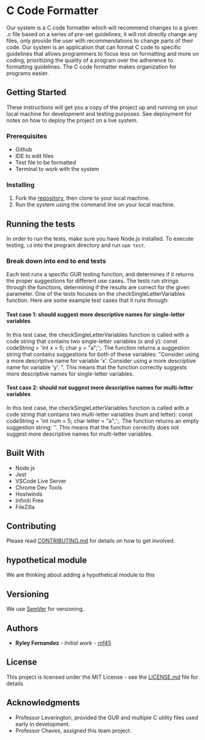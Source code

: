 # C Code Formatter
Our system is a C code formatter which will recommend changes to a given .c file based on a series of pre-set guidelines; it will not directly change any files, only provide the user with recommendations to change parts of their code. Our system is an application that can format C code to specific guidelines that allows programmers to focus less on formatting and more on coding, prioritizing the quality of a program over the adherence to formatting guidelines. The C code formatter makes organization for programs easier. 

## Getting Started
These instructions will get you a copy of the project up and running on your local machine for development and testing purposes. See deployment for notes on how to deploy the project on a live system.

### Prerequisites
- Github 
- IDE to edit files 
- Test file to be formatted 
- Terminal to work with the system 

### Installing
1. Fork the [repository]([https://github.com/ChrisKeefe/DontPanic](https://github.com/bcu8/CS386-C-Code-Formatter)), then clone to your local machine.
2. Run the system using the command line on your local machine. 

## Running the tests
In order to run the tests, make sure you have Node.js installed. To execute testing, ```cd``` into the program directory and run ```npm test```.

### Break down into end to end tests
Each test runs a specific GUR testing function, and determines if it returns the proper suggestions for different use cases. The tests run strings through the functions, determining if the results are correct for the given parameter. One of the tests focuses on the checkSingleLetterVariables function. Here are some example test cases that it runs through:

#### Test case 1: should suggest more descriptive names for single-letter variables

In this test case, the checkSingleLetterVariables function is called with a code string that contains two single-letter variables (x and y): const codeString = 'int x = 5; char y = "a";';. The function returns a suggestion string that contains suggestions for both of these variables: "Consider using a more descriptive name for variable 'x'. Consider using a more descriptive name for variable 'y'. ". This means that the function correctly suggests more descriptive names for single-letter variables.

#### Test case 2: should not suggest more descriptive names for multi-letter variables

In this test case, the checkSingleLetterVariables function is called with a code string that contains two multi-letter variables (num and letter): const codeString = 'int num = 5; char letter = "a";';. The function returns an empty suggestion string: ''. This means that the function correctly does not suggest more descriptive names for multi-letter variables.

## Built With
- Node.js
- Jest
- VSCode Live Server
- Chrome Dev Tools
- Hostwinds
- Infiniti Free
- FileZilla

## Contributing
Please read [CONTRIBUTING.md](CONTRIBUTING.md) for details on how to get involved.

## hypothetical module

We are thinking about adding a hypothetical module to this 

## Versioning
We use [SemVer](http://semver.org/) for versioning. 

## Authors
* **Ryley Fernandez** - *Initial work* - [rnf45](https://github.com/rnf45)


## License
This project is licensed under the MIT License - see the [LICENSE.md](LICENSE.md) file for details

## Acknowledgments
* Professor Leverington, provided the GUR and multiple C utility files used early in development.
* Professor Chaves, assigned this team project.
